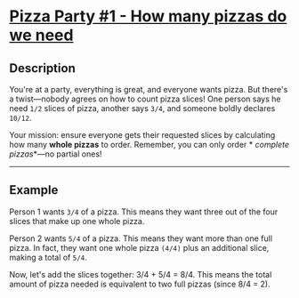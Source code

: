 # [Pizza Party #1 - How many pizzas do we need](https://www.codewars.com/kata/pizza-party-number-1-how-many-pizzas-do-we-need "https://www.codewars.com/kata/67785cb55afb1ba50d5de514")

## **Description**

You're at a party, everything is great, and everyone wants pizza. But there's a twist—nobody agrees on how to count pizza slices! One person
says he need `1/2` slices of pizza, another says `3/4`, and someone boldly declares `10/12`.

Your mission: ensure everyone gets their requested slices by calculating how many **whole pizzas** to order. Remember, you can only order *
*complete pizzas**—no partial ones!

---

## **Example**

Person 1 wants `3/4` of a pizza.
This means they want three out of the four slices that make up one whole pizza.

Person 2 wants `5/4` of a pizza.
This means they want more than one full pizza. In fact, they want one whole pizza `(4/4)` plus an additional slice, making a total of `5/4`.

Now, let's add the slices together: 3/4 + 5/4 = 8/4. This means the total amount of pizza needed is equivalent to two full pizzas (since
8/4 = 2).